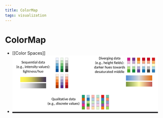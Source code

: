```yaml
---
title: ColorMap
tags: visualization
---
```


# ColorMap
- [[Color Spaces]]
- ![im](assets/Pasted%20Image%2020220411132754.png)


































































